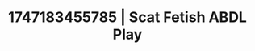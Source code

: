---
categories:
- BDSM whisper
- Sneaker fetish
- Latina
- Lip gloss fantasy
- Erotic tension
image: /assets/images/1747183455785.png
layout: post
seo:
  description: Featured content with sensual ABDL Play, Scat Fetish. HD images available.
  keywords: ABDL Play, Scat Fetish
  og_image: /assets/images/1747183455785.png
  schema_type: VisualArtwork
tags:
- ABDL Play
- '#1747183455785'
- Scat Fetish
title: 1747183455785 | Scat Fetish ABDL Play
---
